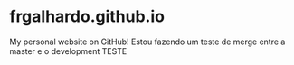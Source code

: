 # frgalhardo.github.io
My personal website on GitHub!
Estou fazendo um teste de merge entre a master e o development
TESTE
